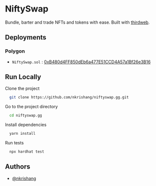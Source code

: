 
# NiftySwap

Bundle, barter and trade NFTs and tokens with ease. Built with [thirdweb](https://thirdweb.com/).

## Deployments

### Polygon
- `NiftySwap.sol` : [0xB480d4FF850dEb6a477E51CCD4A57a1Bf26e3B16](https://polygonscan.com/address/0xB480d4FF850dEb6a477E51CCD4A57a1Bf26e3B16)

## Run Locally

Clone the project

```bash
  git clone https://github.com/nkrishang/niftyswap.gg.git
```

Go to the project directory

```bash
  cd niftyswap.gg
```

Install dependencies

```bash
  yarn install
```

Run tests

```bash
  npx hardhat test
```

## Authors

- [@nkrishang](https://www.github.com/nkrishang)
